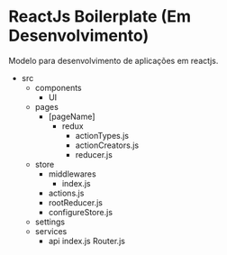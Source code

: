 # ReactJs Boilerplate (Em Desenvolvimento)
Modelo para desenvolvimento de aplicações em reactjs.

  * src
    * components
      * UI
    * pages
      * [pageName]
        * redux
          * actionTypes.js
          * actionCreators.js
          * reducer.js
    * store
      * middlewares
        * index.js
      * actions.js
      * rootReducer.js
      * configureStore.js
    * settings
    * services
      * api
    index.js
    Router.js
